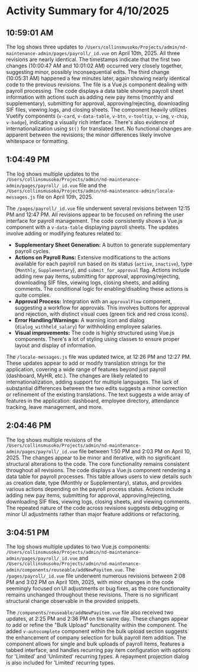 # Activity Summary for 4/10/2025

## 10:59:01 AM
The log shows three updates to `/Users/collinsmusoko/Projects/admin/nd-maintenance-admin/pages/payroll/_id.vue` on April 10th, 2025.  All three revisions are nearly identical. The timestamps indicate that the first two changes (10:00:47 AM and 10:01:02 AM) occurred very closely together, suggesting minor, possibly inconsequential edits. The third change (10:05:31 AM) happened a few minutes later, again showing nearly identical code to the previous revisions.  The file is a Vue.js component dealing with payroll processing.  The code displays a data table showing payroll sheet information with actions such as adding new pay items (monthly and supplementary), submitting for approval, approving/rejecting, downloading SIF files, viewing logs, and closing sheets.  The component heavily utilizes Vuetify components (`v-card`, `v-data-table`, `v-btn`, `v-tooltip`, `v-img`, `v-chip`, `v-badge`), indicating a visually rich interface.  There's also evidence of internationalization using `$t()` for translated text.  No functional changes are apparent between the revisions; the minor differences likely involve whitespace or formatting.


## 1:04:49 PM
The log shows multiple updates to the `/Users/collinsmusoko/Projects/admin/nd-maintenance-admin/pages/payroll/_id.vue` file and the `/Users/collinsmusoko/Projects/admin/nd-maintenance-admin/locale-messages.js` file on April 10th, 2025.

The `/pages/payroll/_id.vue` file underwent several revisions between 12:15 PM and 12:47 PM.  All revisions appear to be focused on refining the user interface for payroll management. The code consistently shows a Vue.js component with a `v-data-table` displaying payroll sheets.  The updates involve adding or modifying features related to:

* **Supplementary Sheet Generation:** A button to generate supplementary payroll cycles.
* **Actions on Payroll Runs:**  Extensive modifications to the actions available for each payroll run based on its status (`active`, `inactive`), type (`Monthly`, `Supplementary`), and `submit_for_approval` flag. Actions include adding new pay items, submitting for approval, approving/rejecting, downloading SIF files, viewing logs, closing sheets, and adding comments. The conditional logic for enabling/disabling these actions is quite complex.
* **Approval Process:**  Integration with an `approvalFlow` component, suggesting a workflow for approvals.  This involves buttons for approval and rejection, with distinct visual cues (green tick and red cross icons).
* **Error Handling/Warnings:**  A warning icon and dialog (`dialog_withheld_salary`) for withholding employee salaries.
* **Visual improvements:**  The code is highly structured using Vue.js components.  There's a lot of styling using classes to ensure proper layout and display of information.


The `/locale-messages.js` file was updated twice, at 12:26 PM and 12:27 PM. These updates appear to add or modify translation strings for the application, covering a wide range of features beyond just payroll (dashboard, MyHR, etc.).  The changes are likely related to internationalization, adding support for multiple languages.  The lack of substantial differences between the two edits suggests a minor correction or refinement of the existing translations.  The text suggests a wide array of features in the application:  dashboard, employee directory, attendance tracking, leave management, and more.


## 2:04:46 PM
The log shows multiple revisions of the `/Users/collinsmusoko/Projects/admin/nd-maintenance-admin/pages/payroll/_id.vue` file between 1:50 PM and 2:03 PM on April 10, 2025.  The changes appear to be minor and iterative, with no significant structural alterations to the code.  The core functionality remains consistent throughout all revisions. The code displays a Vue.js component rendering a data table for payroll processes.  This table allows users to view details such as creation date, type (Monthly or Supplementary), status, and provides various actions depending on the payroll process status. Actions include adding new pay items, submitting for approval, approving/rejecting, downloading SIF files, viewing logs, closing sheets, and viewing comments.  The repeated nature of the code across revisions suggests debugging or minor UI adjustments rather than major feature additions or refactoring.


## 3:04:51 PM
The log shows multiple updates to two Vue.js components: `/Users/collinsmusoko/Projects/admin/nd-maintenance-admin/pages/payroll/_id.vue` and `/Users/collinsmusoko/Projects/admin/nd-maintenance-admin/components/reuseable/addNewPayitem.vue`.  The `/pages/payroll/_id.vue` file underwent numerous revisions between 2:08 PM and 3:02 PM on April 10th, 2025, with minor changes in the code seemingly focused on UI adjustments or bug fixes, as the core functionality remains unchanged throughout these revisions.  There is no significant structural change observable in the provided snippets.

The `/components/reuseable/addNewPayitem.vue` file also received two updates, at 2:25 PM and 2:36 PM on the same day.  These changes appear to add or refine the "Bulk Upload" functionality within the component.  The added `v-autocomplete` component within the bulk upload section suggests the enhancement of company selection for bulk payroll item addition.  The component allows for single and bulk uploads of payroll items, features a tabbed interface, and handles recurring pay item configuration with options for 'Limited' and 'Unlimited' recurring types.  A repayment projection dialog is also included for 'Limited' recurring types.

